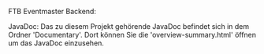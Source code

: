 FTB Eventmaster Backend:

JavaDoc:
Das zu diesem Projekt gehörende JavaDoc befindet sich in dem Ordner 'Documentary'.
Dort können Sie die 'overview-summary.html' öffnen um das JavaDoc einzusehen.
